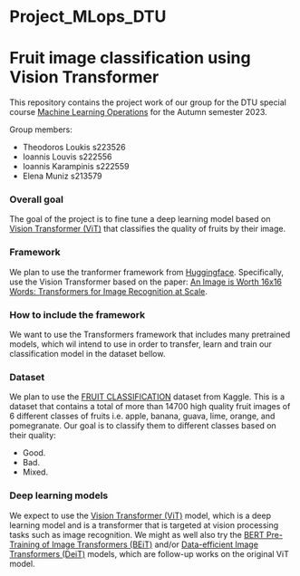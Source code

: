 # Project_MLops_DTU
Fruit image classification using Vision Transformer 
===================================================

This repository contains the project work of our group for the DTU special course [Machine Learning Operations](https://kurser.dtu.dk/course/02476) for the Autumn semester 2023.

Group members:
- Theodoros Loukis s223526
- Ioannis Louvis s222556
- Ioannis Karampinis s222559
- Elena Muniz s213579


### Overall goal
The goal of the project is to fine tune a deep learning model based on [Vision Transformer (ViT)](https://huggingface.co/docs/transformers/model_doc/vit) that classifies the quality of fruits by their image.
 

### Framework
We plan to use the tranformer framework from [Huggingface](https://huggingface.co/). Specifically, use the Vision Transformer based on the paper:
[An Image is Worth 16x16 Words: Transformers for Image Recognition at Scale](https://arxiv.org/abs/2010.11929).


### How to include the framework
We want to use the Transformers framework that includes many pretrained models, which wil intend to use in order to transfer, learn and train our classification model in the dataset bellow.


### Dataset
We plan to use the [FRUIT CLASSIFICATION](https://www.kaggle.com/datasets/shashwatwork/fruitnet-indian-fruits-dataset-with-quality) dataset from Kaggle. This is a dataset that contains a total of more than 14700 high quality fruit images of 6 different classes of fruits i.e. apple, banana, guava, lime, orange, and pomegranate. Our goal is to classify them to different classes based on their quality:
- Good.
- Bad.
- Mixed.

### Deep learning models
We expect to use the [Vision Transformer (ViT)](https://huggingface.co/docs/transformers/model_doc/vit) model, which is a deep learning model and is a transformer that is targeted at vision processing tasks such as image recognition. 
We might as well also try the [BERT Pre-Training of Image Transformers (BEiT)](https://huggingface.co/docs/transformers/v4.25.1/en/model_doc/beit) and/or [Data-efficient Image Transformers (DeiT)](https://huggingface.co/docs/transformers/v4.25.1/en/model_doc/deit) models, which are follow-up works on the original ViT model.
